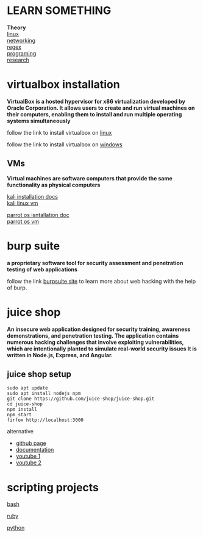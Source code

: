 # LEARN SOMETHING 
 


**Theory** \
 [linux](https://github.com/ROT101/learn_something/blob/main/occupytheweb_linux.md) \
 [networking](https://github.com/ROT101/learn_something/blob/main/occupytheweb_networking.md) \
 [regex](https://github.com/ROT101/learn_something/blob/main/skill_development/regex.md) \
 [programing]() \
 [research]() 

 # virtualbox installation

**VirtualBox
is a hosted hypervisor for x86 virtualization developed by Oracle Corporation. It allows users to create and run virtual machines on their computers, enabling them to install and run multiple operating systems simultaneously**

follow the link to install virtualbox on [linux](https://www.geeksforgeeks.org/how-to-install-virtualbox-in-linux/)

follow the link to install virtualbox on [windows](https://ultahost.com/knowledge-base/install-virtualbox-windows/)

## VMs 
**Virtual machines are software computers that provide the same functionality as physical computers**

[kali installation docs](https://www.kali.org/docs/virtualization/install-virtualbox-guest-vm/) \
[kali linux vm](https://www.kali.org/get-kali/#kali-virtual-machines)

[parrot os isntallation doc](https://parrotsec.org/docs/virtualization/install-parrot-on-virtualbox) \
[parrot os vm](https://www.parrotsec.org/download/)

# burp suite
**a proprietary software tool for security assessment and penetration testing of web applications**

 follow the link [burpsuite site](https://portswigger.net/burp) to learn more about web hacking with the help of burp.

# juice shop
**An insecure web application designed for security training, awareness demonstrations, and penetration testing. The application contains numerous hacking challenges that involve exploiting vulnerabilities, which are intentionally planted to simulate real-world security issues It is written in Node.js, Express, and Angular.**

## juice shop setup 
    sudo apt update
    sudo apt install nodejs npm
    git clone https://github.com/juice-shop/juice-shop.git
    cd juice-shop 
    npm install
    npm start
    firfox http://localhost:3000
alternative 
- [github page](https://github.com/juice-shop/juice-shop?tab=readme-ov-file#setup)
- [documentation](https://pwning.owasp-juice.shop/companion-guide/latest/part1/running.html)
- [youtube 1](https://www.youtube.com/watch?v=tvNKp1QXV_8)
- [youtube 2](https://www.youtube.com/watch?v=tvNKp1QXV_8)

# scripting projects 
[bash](https://github.com/ROT101/learn_something/tree/main/bash_scripting)

[ruby](https://github.com/ROT101/learn_something/tree/main/bash_scripting)

[python](https://github.com/ROT101/learn_something/tree/main/ai_py_script)

